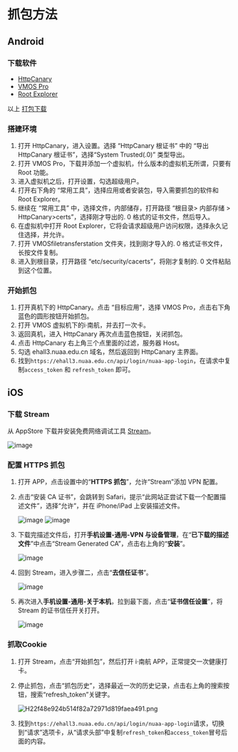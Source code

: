 # 抓包方法

## Android

### 下载软件

- [HttpCanary](https://wwz.lanzouq.com/icn7Y01sktrg )
- [VMOS Pro](https://wwz.lanzouq.com/iklVO01sku0f )
- [Root Explorer](https://wwz.lanzouq.com/iDFpQ01skvsj )

以上 [打包下载](https://wwz.lanzouq.com/b00phq9xg?password=7dj6)

### 搭建环境

1. 打开 HttpCanary，进入设置。选择 “HttpCanary 根证书” 中的 “导出 HttpCanary 根证书”，选择“System Trusted(.0)” 类型导出。
2. 打开 VMOS Pro，下载并添加一个虚拟机，什么版本的虚拟机无所谓，只要有 Root 功能。
3. 进入虚拟机之后，打开设置，勾选超级用户。
4. 打开右下角的 “常用工具”，选择应用或者安装包，导入需要抓包的软件和 Root Explorer。
5. 继续在 “常用工具” 中，选择文件，内部储存，打开路径 “根目录> 内部存储 > HttpCanary>certs”，选择刚才导出的. 0 格式的证书文件，然后导入。
6. 在虚拟机中打开 Root Explorer，它将会请求超级用户访问权限，选择永久记住选择，并允许。
7. 打开 VMOSfiletransferstation 文件夹，找到刚才导入的. 0 格式证书文件，长按文件复制。
8. 进入到根目录，打开路径 “etc/security/cacerts”，将刚才复制的. 0 文件粘贴到这个位置。

### 开始抓包

1. 打开真机下的 HttpCanary。点击 “目标应用”，选择 VMOS Pro，点击右下角蓝色的圆形按钮开始抓包。
2. 打开 VMOS 虚拟机下的i·南航，并去打一次卡。
3. 返回真机，进入 HttpCanary 再次点击蓝色按钮，关闭抓包。
4. 点击 HttpCanary 右上角三个点里面的过滤，服务器 Host。
5. 勾选 ehall3.nuaa.edu.cn 域名，然后返回到 HttpCanary 主界面。
6. 找到`https://ehall3.nuaa.edu.cn/api/login/nuaa-app-login`，在请求中复制`access_token` 和 `refresh_token` 即可。

## iOS

### 下载 Stream

从 AppStore 下载并安装免费网络调试工具 [Stream](https://apps.apple.com/cn/app/stream/id1312141691)。

![image](https://ae04.alicdn.com/kf/H5f90b9f6e3124bd3831c8d331db4d8dfU.png)

### 配置 HTTPS 抓包

1. 打开 APP，点击设置中的“**HTTPS 抓包**”，允许“Stream”添加 VPN 配置。

2. 点击“安装 CA 证书”，会跳转到 Safari，提示“此网站正尝试下载一个配置描述文件”，选择“允许”，并在 iPhone/iPad 上安装描述文件。

    ![image](https://ae03.alicdn.com/kf/H7df95f4bbc5f4bb2b7cbd99e06faf1fbK.png)
    ![image](https://ae02.alicdn.com/kf/Hf4492646cc464514a247f633a97f0759p.png)

3. 下载完描述文件后，打开**手机设置-通用-VPN 与设备管理**，在“**已下载的描述文件**”中点击“Stream Generated CA”，点击右上角的“**安装**”。

    ![image](https://ae01.alicdn.com/kf/H20ddf5f0f8d141f793c020ce162b5070G.png)

4. 回到 Stream，进入步骤二，点击“**去信任证书**”。

    ![image](https://ae01.alicdn.com/kf/Hb1e11cff79e54433b4741deffb344bc2s.png)

5. 再次进入**手机设置-通用-关于本机**，拉到最下面，点击“**证书信任设置**”，将 Stream 的证书信任开关打开。

    ![image](https://ae01.alicdn.com/kf/H32740101f7ef4e9cb113492460da394cV.png)

### 抓取Cookie

1. 打开 Stream，点击“开始抓包”，然后打开 i·南航 APP，正常提交一次健康打卡。
2. 停止抓包，点击“抓包历史”，选择最近一次的历史记录，点击右上角的搜索按钮，搜索“refresh_token”关键字。

    ![H22f48e924b514f82a72971d819faea491.png](https://ae01.alicdn.com/kf/He104609480dd4438b198305c64abb6e4N.png)

3. 找到`https://ehall3.nuaa.edu.cn/api/login/nuaa-app-login`请求，切换到“请求”选项卡，从“请求头部”中复制`refresh_token`和`access_token`冒号后面的内容。
